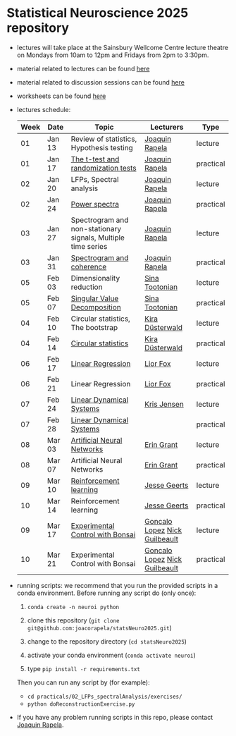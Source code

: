 # Statistical Neuroscience 2025 repository

- lectures will take place at the Sainsbury Wellcome Centre lecture theatre on Mondays from 10am to 12pm and Fridays from 2pm to 3:30pm.

- material related to lectures can be found [here](https://github.com/joacorapela/statsNeuro2025/tree/master/lectures)

- material related to discussion sessions can be found [here](https://github.com/joacorapela/statsNeuro2025/tree/master/practicals)

- worksheets can be found [here](https://github.com/joacorapela/statsNeuro2025/tree/master/worksheets)

- <a name="lecturesSchedule"></a>lectures schedule:

    | Week | Date  | Topic | Lecturers | Type |
    |------|-------|-------|-----------|------|
    | 01 | Jan 13 | Review of statistics, Hypothesis testing | [Joaquin Rapela](https://www.gatsby.ucl.ac.uk/~rapela) | lecture |
    | 01 | Jan 17 | [The t-test and randomization tests](https://github.com/joacorapela/neuroinformatics24/blob/master/practicals/01_tTestAndRandomizationTests/introAndHipothesisTests.pdf) | [Joaquin Rapela](https://www.gatsby.ucl.ac.uk/~rapela) | practical |
    | 02 | Jan 20 | LFPs, Spectral analysis | [Joaquin Rapela](https://www.gatsby.ucl.ac.uk/~rapela) | lecture |
    | 02 | Jan 24 | [Power spectra](https://github.com/joacorapela/neuroinformatics24/blob/master/practicals/02_LFPs_spectralAnalysis/spectralAnalysis.pdf) | [Joaquin Rapela](https://www.gatsby.ucl.ac.uk/~rapela) | practical |
    | 03 | Jan 27 | Spectrogram and non-stationary signals, Multiple time series | [Joaquin Rapela](https://www.gatsby.ucl.ac.uk/~rapela) | lecture |
    | 03 | Jan 31 | [Spectrogram and coherence](https://github.com/joacorapela/neuroinformatics24/blob/master/practicals/03_spectralAnalysisForNonStationarySignals/nonStationarySpectralAnalysis.pdf) | [Joaquin Rapela](https://www.gatsby.ucl.ac.uk/~rapela) | practical |
    | 05 | Feb 03 | Dimensionality reduction | [Sina Tootonian](https://www.linkedin.com/in/sina-tootoonian-99668838/) | lecture |
    | 05 | Feb 07 | [Singular Value Decomposition](practicals/05_singularValueDecomposition/singularValueDecomposition.pdf) | [Sina Tootonian](https://www.linkedin.com/in/sina-tootoonian-99668838/) | practical |
    | 04 | Feb 10 | Circular statistics, The bootstrap | [Kira D&#252;sterwald](https://scholar.google.com/citations?user=U7NxV-MAAAAJ&hl=en) | lecture |
    | 04 | Feb 14 | [Circular statistics](https://github.com/joacorapela/neuroinformatics24/blob/master/practicals/04_circulaVariables_bootstrap) | [Kira D&#252;sterwald](https://scholar.google.com/citations?user=U7NxV-MAAAAJ&hl=en) | practical |
    | 06 | Feb 17 | [Linear Regression](https://github.com/joacorapela/neuroinformatics24/blob/master/lectures/06_linearRegression/swc_neuroinformatics_linreg.pdf) | [Lior Fox](https://liorfox.github.io/) | lecture |
    | 06 | Feb 21 | Linear Regression | [Lior Fox](https://liorfox.github.io/) | practical |
    | 07 | Feb 24 | [Linear Dynamical Systems](https://github.com/joacorapela/neuroinformatics24/blob/master/lectures/07_linearDynamicalSystems) | [Kris Jensen](https://krisjensen.github.io/)| lecture |
    | 07 | Feb 28 | [Linear Dynamical Systems](https://github.com/joacorapela/neuroinformatics24/blob/master/practicals/06_linearDynamicalSystems/README.md) | | practical |
    | 08 | Mar 03 | [Artificial Neural Networks](https://slides.com/eringrant/2024-03-07-swc-neural-nets-lecture/fullscreen?token=Gq60IrMy) | [Erin Grant](https://eringrant.github.io/) | lecture |
    | 08 | Mar 07 | Artificial Neural Networks | [Erin Grant](https://eringrant.github.io/) | practical |
    | 09 | Mar 10 | [Reinforcement learning](lectures/10_reinforcementLearning/RLinTheBrain_SWC_2024.pdf) | [Jesse Geerts](https://scholar.google.com/citations?user=4xusDVAAAAAJ&hl=en) | lecture |
    | 10 | Mar 14 | Reinforcement learning | [Jesse Geerts](https://scholar.google.com/citations?user=4xusDVAAAAAJ&hl=en) | practical |
    | 09 | Mar 17 | [Experimental Control with Bonsai](https://neurogears.org/neuroinformatics-2024/) | [Goncalo Lopez](https://neurogears.org/about-us/) [Nick Guilbeault](https://www.linkedin.com/in/ncguilbeault/) | lecture |
    | 10 | Mar 21 | Experimental Control with Bonsai | [Goncalo Lopez](https://neurogears.org/about-us/) [Nick Guilbeault](https://www.linkedin.com/in/ncguilbeault/) | practical |

- running scripts: we recommend that you run the provided scripts in a conda environment. Before running any script do (only once):

    1. `conda create -n neuroi python`
    2. clone this repository (`git clone git@github.com:joacorapela/statsNeuro2025.git`)

    3. change to the repository directory (`cd statsNeuro2025`)
    4. activate your conda environment (`conda activate neuroi`)
    5. type `pip install -r requirements.txt`

    Then you can run any script by (for example):

    - `cd practicals/02_LFPs_spectralAnalysis/exercises/`
    - `python doReconstructionExercise.py`

- If you have any problem running scripts in this repo, please contact [Joaquin Rapela](https://www.gatsby.ucl.ac.uk/~rapela).

